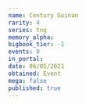 ```yaml
---
name: Century Guinan
rarity: 4
series: tng
memory_alpha:
bigbook_tier: -1
events: 0
in_portal:
date: 06/05/2021
obtained: Event
mega: false
published: true
---
```



